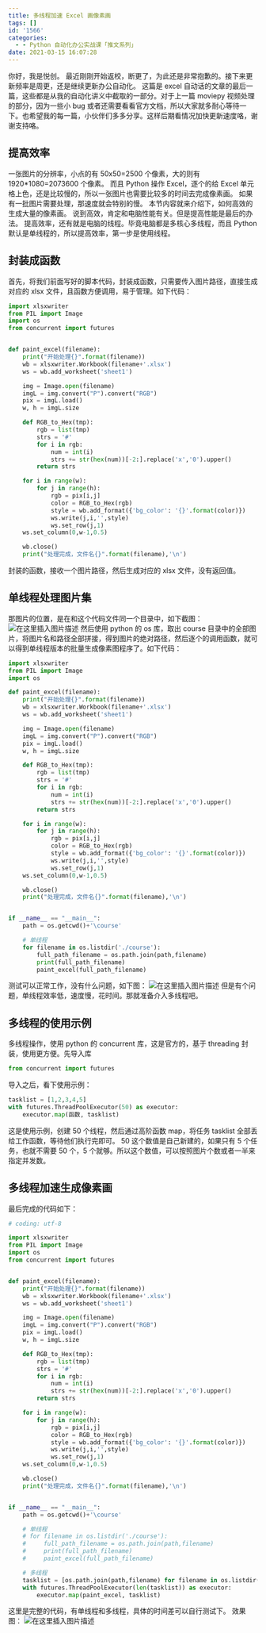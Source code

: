 ```yaml
---
title: 多线程加速 Excel 画像素画
tags: []
id: '1566'
categories:
  - - Python 自动化办公实战课「推文系列」
date: 2021-03-15 16:07:28
---
```


你好，我是悦创。 最近刚刚开始返校，断更了，为此还是非常抱歉的。接下来更新频率是周更，还是继续更新办公自动化。 这篇是 excel 自动话的文章的最后一篇，这些都是从我的自动化讲义中截取的一部分。对于上一篇 moviepy 视频处理的部分，因为一些小 bug 或者还需要看看官方文档，所以大家就多耐心等待一下。也希望我的每一篇，小伙伴们多多分享。这样后期看情况加快更新速度咯，谢谢支持咯。

## 提高效率

一张图片的分辨率，小点的有 50x50=2500 个像素，大的则有 1920\*1080=2073600 个像素。 而且 Python 操作 Excel，逐个的给 Excel 单元格上色，还是比较慢的，所以一张图片也需要比较多的时间去完成像素画。 如果有一批图片需要处理，那速度就会特别的慢。 本节内容就来介绍下，如何高效的生成大量的像素画。 说到高效，肯定和电脑性能有关。但是提高性能是最后的办法。 提高效率，还有就是电脑的线程。毕竟电脑都是多核心多线程，而且 Python 默认是单线程的，所以提高效率，第一步是使用线程。

## 封装成函数

首先，将我们前面写好的脚本代码，封装成函数，只需要传入图片路径，直接生成对应的 xlsx 文件，且函数方便调用，易于管理。如下代码：

```python
import xlsxwriter
from PIL import Image
import os
from concurrent import futures


def paint_excel(filename):
    print("开始处理{}".format(filename))
    wb = xlsxwriter.Workbook(filename+'.xlsx')
    ws = wb.add_worksheet('sheet1')

    img = Image.open(filename)
    imgL = img.convert("P").convert("RGB")
    pix = imgL.load()
    w, h = imgL.size

    def RGB_to_Hex(tmp):
        rgb = list(tmp)
        strs = '#'
        for i in rgb:
            num = int(i)
            strs += str(hex(num))[-2:].replace('x','0').upper()
        return strs

    for i in range(w):
        for j in range(h):
            rgb = pix[i,j]
            color = RGB_to_Hex(rgb)
            style = wb.add_format({'bg_color': '{}'.format(color)})
            ws.write(j,i,'',style)
            ws.set_row(j,1)
    ws.set_column(0,w-1,0.5)

    wb.close()
    print("处理完成，文件名{}".format(filename),'\n')
```

封装的函数，接收一个图片路径，然后生成对应的 xlsx 文件，没有返回值。

## 单线程处理图片集

那图片的位置，是在和这个代码文件同一个目录中，如下截图： ![在这里插入图片描述](https://img-blog.csdnimg.cn/20210315155923739.png?x-oss-process=image/watermark,type_ZmFuZ3poZW5naGVpdGk,shadow_10,text_aHR0cHM6Ly9ibG9nLmNzZG4ubmV0L3FxXzMzMjU0NzY2,size_16,color_FFFFFF,t_70) 然后使用 python 的 os 库，取出 course 目录中的全部图片，将图片名和路径全部拼接，得到图片的绝对路径，然后逐个的调用函数，就可以得到单线程版本的批量生成像素图程序了。如下代码：

```python
import xlsxwriter
from PIL import Image
import os

def paint_excel(filename):
    print("开始处理{}".format(filename))
    wb = xlsxwriter.Workbook(filename+'.xlsx')
    ws = wb.add_worksheet('sheet1')

    img = Image.open(filename)
    imgL = img.convert("P").convert("RGB")
    pix = imgL.load()
    w, h = imgL.size

    def RGB_to_Hex(tmp):
        rgb = list(tmp)
        strs = '#'
        for i in rgb:
            num = int(i)
            strs += str(hex(num))[-2:].replace('x','0').upper()
        return strs

    for i in range(w):
        for j in range(h):
            rgb = pix[i,j]
            color = RGB_to_Hex(rgb)
            style = wb.add_format({'bg_color': '{}'.format(color)})
            ws.write(j,i,'',style)
            ws.set_row(j,1)
    ws.set_column(0,w-1,0.5)

    wb.close()
    print("处理完成，文件名{}".format(filename),'\n')


if __name__ == "__main__":
    path = os.getcwd()+'\course'

    # 单线程
    for filename in os.listdir('./course'):
        full_path_filename = os.path.join(path,filename)
        print(full_path_filename)
        paint_excel(full_path_filename)
```

测试可以正常工作，没有什么问题，如下图： ![在这里插入图片描述](https://img-blog.csdnimg.cn/20210315160055532.png?x-oss-process=image/watermark,type_ZmFuZ3poZW5naGVpdGk,shadow_10,text_aHR0cHM6Ly9ibG9nLmNzZG4ubmV0L3FxXzMzMjU0NzY2,size_16,color_FFFFFF,t_70) 但是有个问题，单线程效率低，速度慢，花时间。那就准备介入多线程吧。

## 多线程的使用示例

多线程操作，使用 python 的 concurrent 库，这是官方的，基于 threading 封装，使用更方便。先导入库

```python
from concurrent import futures
```

导入之后，看下使用示例：

```python
tasklist = [1,2,3,4,5]
with futures.ThreadPoolExecutor(50) as executor:
    executor.map(函数, tasklist)
```

这是使用示例，创建 50 个线程，然后通过高阶函数 map，将任务 tasklist 全部丢给工作函数，等待他们执行完即可。 50 这个数值是自己新建的，如果只有 5 个任务，也就不需要 50 个，5 个就够。所以这个数值，可以按照图片个数或者一半来指定并发数。

## 多线程加速生成像素画

最后完成的代码如下：

```python
# coding: utf-8

import xlsxwriter
from PIL import Image
import os
from concurrent import futures


def paint_excel(filename):
    print("开始处理{}".format(filename))
    wb = xlsxwriter.Workbook(filename+'.xlsx')
    ws = wb.add_worksheet('sheet1')

    img = Image.open(filename)
    imgL = img.convert("P").convert("RGB")
    pix = imgL.load()
    w, h = imgL.size

    def RGB_to_Hex(tmp):
        rgb = list(tmp)
        strs = '#'
        for i in rgb:
            num = int(i)
            strs += str(hex(num))[-2:].replace('x','0').upper()
        return strs

    for i in range(w):
        for j in range(h):
            rgb = pix[i,j]
            color = RGB_to_Hex(rgb)
            style = wb.add_format({'bg_color': '{}'.format(color)})
            ws.write(j,i,'',style)
            ws.set_row(j,1)
    ws.set_column(0,w-1,0.5)

    wb.close()
    print("处理完成，文件名{}".format(filename),'\n')


if __name__ == "__main__":
    path = os.getcwd()+'\course'

    # 单线程
    # for filename in os.listdir('./course'):
    #     full_path_filename = os.path.join(path,filename)
    #     print(full_path_filename)
    #     paint_excel(full_path_filename)

    # 多线程
    tasklist = [os.path.join(path,filename) for filename in os.listdir('./course')]
    with futures.ThreadPoolExecutor(len(tasklist)) as executor:
        executor.map(paint_excel, tasklist)
```

这里是完整的代码，有单线程和多线程，具体的时间差可以自行测试下。 效果图： ![在这里插入图片描述](https://img-blog.csdnimg.cn/20210315160055532.png?x-oss-process=image/watermark,type_ZmFuZ3poZW5naGVpdGk,shadow_10,text_aHR0cHM6Ly9ibG9nLmNzZG4ubmV0L3FxXzMzMjU0NzY2,size_16,color_FFFFFF,t_70)